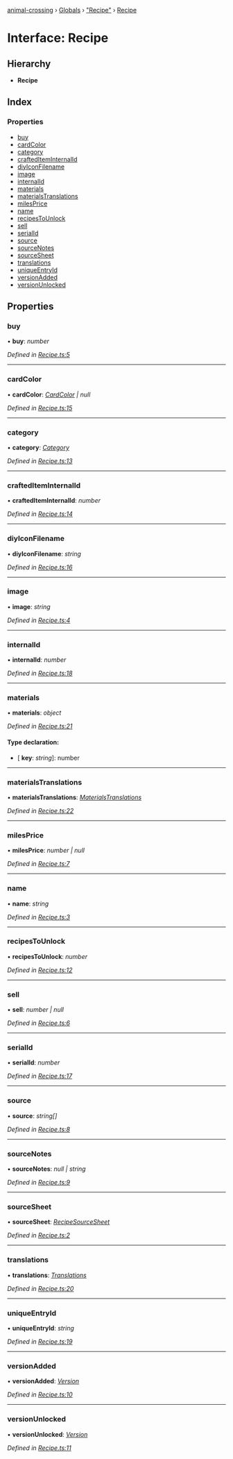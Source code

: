 [animal-crossing](../README.md) › [Globals](../globals.md) › ["Recipe"](../modules/_recipe_.md) › [Recipe](_recipe_.recipe.md)

# Interface: Recipe

## Hierarchy

* **Recipe**

## Index

### Properties

* [buy](_recipe_.recipe.md#buy)
* [cardColor](_recipe_.recipe.md#cardcolor)
* [category](_recipe_.recipe.md#category)
* [craftedItemInternalId](_recipe_.recipe.md#craftediteminternalid)
* [diyIconFilename](_recipe_.recipe.md#diyiconfilename)
* [image](_recipe_.recipe.md#image)
* [internalId](_recipe_.recipe.md#internalid)
* [materials](_recipe_.recipe.md#materials)
* [materialsTranslations](_recipe_.recipe.md#materialstranslations)
* [milesPrice](_recipe_.recipe.md#milesprice)
* [name](_recipe_.recipe.md#name)
* [recipesToUnlock](_recipe_.recipe.md#recipestounlock)
* [sell](_recipe_.recipe.md#sell)
* [serialId](_recipe_.recipe.md#serialid)
* [source](_recipe_.recipe.md#source)
* [sourceNotes](_recipe_.recipe.md#sourcenotes)
* [sourceSheet](_recipe_.recipe.md#sourcesheet)
* [translations](_recipe_.recipe.md#translations)
* [uniqueEntryId](_recipe_.recipe.md#uniqueentryid)
* [versionAdded](_recipe_.recipe.md#versionadded)
* [versionUnlocked](_recipe_.recipe.md#versionunlocked)

## Properties

###  buy

• **buy**: *number*

*Defined in [Recipe.ts:5](https://github.com/Norviah/animal-crossing/blob/fc7c924/module/types/Recipe.ts#L5)*

___

###  cardColor

• **cardColor**: *[CardColor](../enums/_recipe_.cardcolor.md) | null*

*Defined in [Recipe.ts:15](https://github.com/Norviah/animal-crossing/blob/fc7c924/module/types/Recipe.ts#L15)*

___

###  category

• **category**: *[Category](../enums/_recipe_.category.md)*

*Defined in [Recipe.ts:13](https://github.com/Norviah/animal-crossing/blob/fc7c924/module/types/Recipe.ts#L13)*

___

###  craftedItemInternalId

• **craftedItemInternalId**: *number*

*Defined in [Recipe.ts:14](https://github.com/Norviah/animal-crossing/blob/fc7c924/module/types/Recipe.ts#L14)*

___

###  diyIconFilename

• **diyIconFilename**: *string*

*Defined in [Recipe.ts:16](https://github.com/Norviah/animal-crossing/blob/fc7c924/module/types/Recipe.ts#L16)*

___

###  image

• **image**: *string*

*Defined in [Recipe.ts:4](https://github.com/Norviah/animal-crossing/blob/fc7c924/module/types/Recipe.ts#L4)*

___

###  internalId

• **internalId**: *number*

*Defined in [Recipe.ts:18](https://github.com/Norviah/animal-crossing/blob/fc7c924/module/types/Recipe.ts#L18)*

___

###  materials

• **materials**: *object*

*Defined in [Recipe.ts:21](https://github.com/Norviah/animal-crossing/blob/fc7c924/module/types/Recipe.ts#L21)*

#### Type declaration:

* \[ **key**: *string*\]: number

___

###  materialsTranslations

• **materialsTranslations**: *[MaterialsTranslations](_recipe_.materialstranslations.md)*

*Defined in [Recipe.ts:22](https://github.com/Norviah/animal-crossing/blob/fc7c924/module/types/Recipe.ts#L22)*

___

###  milesPrice

• **milesPrice**: *number | null*

*Defined in [Recipe.ts:7](https://github.com/Norviah/animal-crossing/blob/fc7c924/module/types/Recipe.ts#L7)*

___

###  name

• **name**: *string*

*Defined in [Recipe.ts:3](https://github.com/Norviah/animal-crossing/blob/fc7c924/module/types/Recipe.ts#L3)*

___

###  recipesToUnlock

• **recipesToUnlock**: *number*

*Defined in [Recipe.ts:12](https://github.com/Norviah/animal-crossing/blob/fc7c924/module/types/Recipe.ts#L12)*

___

###  sell

• **sell**: *number | null*

*Defined in [Recipe.ts:6](https://github.com/Norviah/animal-crossing/blob/fc7c924/module/types/Recipe.ts#L6)*

___

###  serialId

• **serialId**: *number*

*Defined in [Recipe.ts:17](https://github.com/Norviah/animal-crossing/blob/fc7c924/module/types/Recipe.ts#L17)*

___

###  source

• **source**: *string[]*

*Defined in [Recipe.ts:8](https://github.com/Norviah/animal-crossing/blob/fc7c924/module/types/Recipe.ts#L8)*

___

###  sourceNotes

• **sourceNotes**: *null | string*

*Defined in [Recipe.ts:9](https://github.com/Norviah/animal-crossing/blob/fc7c924/module/types/Recipe.ts#L9)*

___

###  sourceSheet

• **sourceSheet**: *[RecipeSourceSheet](../enums/_recipe_.recipesourcesheet.md)*

*Defined in [Recipe.ts:2](https://github.com/Norviah/animal-crossing/blob/fc7c924/module/types/Recipe.ts#L2)*

___

###  translations

• **translations**: *[Translations](_recipe_.translations.md)*

*Defined in [Recipe.ts:20](https://github.com/Norviah/animal-crossing/blob/fc7c924/module/types/Recipe.ts#L20)*

___

###  uniqueEntryId

• **uniqueEntryId**: *string*

*Defined in [Recipe.ts:19](https://github.com/Norviah/animal-crossing/blob/fc7c924/module/types/Recipe.ts#L19)*

___

###  versionAdded

• **versionAdded**: *[Version](../enums/_recipe_.version.md)*

*Defined in [Recipe.ts:10](https://github.com/Norviah/animal-crossing/blob/fc7c924/module/types/Recipe.ts#L10)*

___

###  versionUnlocked

• **versionUnlocked**: *[Version](../enums/_recipe_.version.md)*

*Defined in [Recipe.ts:11](https://github.com/Norviah/animal-crossing/blob/fc7c924/module/types/Recipe.ts#L11)*

